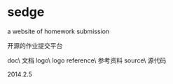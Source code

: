 sedge
=====

a website of homework submission

开源的作业提交平台


doc\  文档
logo\ logo
reference\ 参考资料
source\ 源代码

2014.2.5